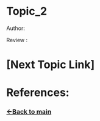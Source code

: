 # Topic_2

Author:

Review :

# [Next Topic Link]

# References:

### [&lt;-Back to main](../README.md)
